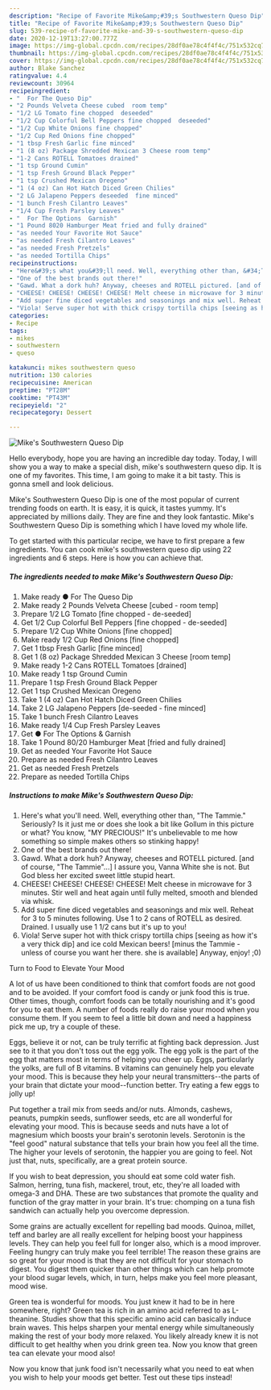 ```yaml
---
description: "Recipe of Favorite Mike&amp;#39;s Southwestern Queso Dip"
title: "Recipe of Favorite Mike&amp;#39;s Southwestern Queso Dip"
slug: 539-recipe-of-favorite-mike-and-39-s-southwestern-queso-dip
date: 2020-12-19T13:27:00.777Z
image: https://img-global.cpcdn.com/recipes/28df0ae78c4f4f4c/751x532cq70/mikes-southwestern-queso-dip-recipe-main-photo.jpg
thumbnail: https://img-global.cpcdn.com/recipes/28df0ae78c4f4f4c/751x532cq70/mikes-southwestern-queso-dip-recipe-main-photo.jpg
cover: https://img-global.cpcdn.com/recipes/28df0ae78c4f4f4c/751x532cq70/mikes-southwestern-queso-dip-recipe-main-photo.jpg
author: Blake Sanchez
ratingvalue: 4.4
reviewcount: 30964
recipeingredient:
- "  For The Queso Dip"
- "2 Pounds Velveta Cheese cubed  room temp"
- "1/2 LG Tomato fine chopped  deseeded"
- "1/2 Cup Colorful Bell Peppers fine chopped  deseeded"
- "1/2 Cup White Onions fine chopped"
- "1/2 Cup Red Onions fine chopped"
- "1 tbsp Fresh Garlic fine minced"
- "1 (8 oz) Package Shredded Mexican 3 Cheese room temp"
- "1-2 Cans ROTELL Tomatoes drained"
- "1 tsp Ground Cumin"
- "1 tsp Fresh Ground Black Pepper"
- "1 tsp Crushed Mexican Oregeno"
- "1 (4 oz) Can Hot Hatch Diced Green Chilies"
- "2 LG Jalapeno Peppers deseeded  fine minced"
- "1 bunch Fresh Cilantro Leaves"
- "1/4 Cup Fresh Parsley Leaves"
- "  For The Options  Garnish"
- "1 Pound 8020 Hamburger Meat fried and fully drained"
- "as needed Your Favorite Hot Sauce"
- "as needed Fresh Cilantro Leaves"
- "as needed Fresh Pretzels"
- "as needed Tortilla Chips"
recipeinstructions:
- "Here&#39;s what you&#39;ll need. Well, everything other than, &#34;The Tammie.&#34; Seriously? Is it just me or does she look a bit like Gollum in this picture or what? You know, &#34;MY PRECIOUS!&#34; It&#39;s unbelievable to me how something so simple makes others so stinking happy!"
- "One of the best brands out there!"
- "Gawd. What a dork huh? Anyway, cheeses and ROTELL pictured. [and of course, &#34;The Tammie&#34;...] I assure you, Vanna White she is not. But God bless her excited sweet little stupid heart."
- "CHEESE! CHEESE! CHEESE! CHEESE! Melt cheese in microwave for 3 minutes. Stir well and heat again until fully melted, smooth and blended via whisk."
- "Add super fine diced vegetables and seasonings and mix well. Reheat for 3 to 5 minutes following. Use 1 to 2 cans of ROTELL as desired. Drained. I usually use 1 1/2 cans but it&#39;s up to you!"
- "Viola! Serve super hot with thick crispy tortilla chips [seeing as how it&#39;s a very thick dip] and ice cold Mexican beers! [minus the Tammie - unless of course you want her there. she is available] Anyway, enjoy! ;0)"
categories:
- Recipe
tags:
- mikes
- southwestern
- queso

katakunci: mikes southwestern queso 
nutrition: 130 calories
recipecuisine: American
preptime: "PT28M"
cooktime: "PT43M"
recipeyield: "2"
recipecategory: Dessert

---
```



![Mike&#39;s Southwestern Queso Dip](https://img-global.cpcdn.com/recipes/28df0ae78c4f4f4c/751x532cq70/mikes-southwestern-queso-dip-recipe-main-photo.jpg)

Hello everybody, hope you are having an incredible day today. Today, I will show you a way to make a special dish, mike&#39;s southwestern queso dip. It is one of my favorites. This time, I am going to make it a bit tasty. This is gonna smell and look delicious.



Mike&#39;s Southwestern Queso Dip is one of the most popular of current trending foods on earth. It is easy, it is quick, it tastes yummy. It's appreciated by millions daily. They are fine and they look fantastic. Mike&#39;s Southwestern Queso Dip is something which I have loved my whole life.


To get started with this particular recipe, we have to first prepare a few ingredients. You can cook mike&#39;s southwestern queso dip using 22 ingredients and 6 steps. Here is how you can achieve that.

<!--inarticleads1-->

##### The ingredients needed to make Mike&#39;s Southwestern Queso Dip:

1. Make ready  ● For The Queso Dip
1. Make ready 2 Pounds Velveta Cheese [cubed - room temp]
1. Prepare 1/2 LG Tomato [fine chopped - de-seeded]
1. Get 1/2 Cup Colorful Bell Peppers [fine chopped - de-seeded]
1. Prepare 1/2 Cup White Onions [fine chopped]
1. Make ready 1/2 Cup Red Onions [fine chopped]
1. Get 1 tbsp Fresh Garlic [fine minced]
1. Get 1 (8 oz) Package Shredded Mexican 3 Cheese [room temp]
1. Make ready 1-2 Cans ROTELL Tomatoes [drained]
1. Make ready 1 tsp Ground Cumin
1. Prepare 1 tsp Fresh Ground Black Pepper
1. Get 1 tsp Crushed Mexican Oregeno
1. Take 1 (4 oz) Can Hot Hatch Diced Green Chilies
1. Take 2 LG Jalapeno Peppers [de-seeded - fine minced]
1. Take 1 bunch Fresh Cilantro Leaves
1. Make ready 1/4 Cup Fresh Parsley Leaves
1. Get  ● For The Options &amp; Garnish
1. Take 1 Pound 80/20 Hamburger Meat [fried and fully drained]
1. Get as needed Your Favorite Hot Sauce
1. Prepare as needed Fresh Cilantro Leaves
1. Get as needed Fresh Pretzels
1. Prepare as needed Tortilla Chips




<!--inarticleads2-->

##### Instructions to make Mike&#39;s Southwestern Queso Dip:

1. Here&#39;s what you&#39;ll need. Well, everything other than, &#34;The Tammie.&#34; Seriously? Is it just me or does she look a bit like Gollum in this picture or what? You know, &#34;MY PRECIOUS!&#34; It&#39;s unbelievable to me how something so simple makes others so stinking happy!
1. One of the best brands out there!
1. Gawd. What a dork huh? Anyway, cheeses and ROTELL pictured. [and of course, &#34;The Tammie&#34;...] I assure you, Vanna White she is not. But God bless her excited sweet little stupid heart.
1. CHEESE! CHEESE! CHEESE! CHEESE! Melt cheese in microwave for 3 minutes. Stir well and heat again until fully melted, smooth and blended via whisk.
1. Add super fine diced vegetables and seasonings and mix well. Reheat for 3 to 5 minutes following. Use 1 to 2 cans of ROTELL as desired. Drained. I usually use 1 1/2 cans but it&#39;s up to you!
1. Viola! Serve super hot with thick crispy tortilla chips [seeing as how it&#39;s a very thick dip] and ice cold Mexican beers! [minus the Tammie - unless of course you want her there. she is available] Anyway, enjoy! ;0)




Turn to Food to Elevate Your Mood


A lot of us have been conditioned to think that comfort foods are not good and to be avoided. If your comfort food is candy or junk food this is true. Other times, though, comfort foods can be totally nourishing and it's good for you to eat them. A number of foods really do raise your mood when you consume them. If you seem to feel a little bit down and need a happiness pick me up, try a couple of these.

Eggs, believe it or not, can be truly terrific at fighting back depression. Just see to it that you don't toss out the egg yolk. The egg yolk is the part of the egg that matters most in terms of helping you cheer up. Eggs, particularly the yolks, are full of B vitamins. B vitamins can genuinely help you elevate your mood. This is because they help your neural transmitters--the parts of your brain that dictate your mood--function better. Try eating a few eggs to jolly up!

Put together a trail mix from seeds and/or nuts. Almonds, cashews, peanuts, pumpkin seeds, sunflower seeds, etc are all wonderful for elevating your mood. This is because seeds and nuts have a lot of magnesium which boosts your brain's serotonin levels. Serotonin is the "feel good" natural substance that tells your brain how you feel all the time. The higher your levels of serotonin, the happier you are going to feel. Not just that, nuts, specifically, are a great protein source.

If you wish to beat depression, you should eat some cold water fish. Salmon, herring, tuna fish, mackerel, trout, etc, they're all loaded with omega-3 and DHA. These are two substances that promote the quality and function of the gray matter in your brain. It's true: chomping on a tuna fish sandwich can actually help you overcome depression. 

Some grains are actually excellent for repelling bad moods. Quinoa, millet, teff and barley are all really excellent for helping boost your happiness levels. They can help you feel full for longer also, which is a mood improver. Feeling hungry can truly make you feel terrible! The reason these grains are so great for your mood is that they are not difficult for your stomach to digest. You digest them quicker than other things which can help promote your blood sugar levels, which, in turn, helps make you feel more pleasant, mood wise.

Green tea is wonderful for moods. You just knew it had to be in here somewhere, right? Green tea is rich in an amino acid referred to as L-theanine. Studies show that this specific amino acid can basically induce brain waves. This helps sharpen your mental energy while simultaneously making the rest of your body more relaxed. You likely already knew it is not difficult to get healthy when you drink green tea. Now you know that green tea can elevate your mood also!

Now you know that junk food isn't necessarily what you need to eat when you wish to help your moods get better. Test out  these tips  instead!

